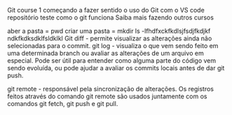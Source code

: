 Git course 1
começando a fazer sentido o uso do Git com o VS code
repositório teste como o git funciona
Saiba mais fazendo outros cursos

aber a pasta = pwd
criar uma pasta = mkdir
ls -lfhdfxckfkdlsjfsdjfkdjkf
ndkfkdksdklfsldklkl
Git diff - permite visualizar as alterações ainda não selecionadas para o commit.
git log - visualiza o que vem sendo feito em uma determinada branch ou avaliar as alterações de um arquivo em especial. Pode ser útil para entender como alguma parte do código vem sendo evoluída, ou pode ajudar a avaliar os commits locais antes de dar git push.

git remote - responsável pela sincronização de alterações. Os registros feitos através do comando git remote são usados juntamente com os comandos git fetch, git push e git pull.
